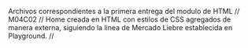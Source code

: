 Archivos correspondientes a la primera entrega del modulo de HTML //
M04C02 //
Home creada en HTML con estilos de CSS agregados de manera externa, siguiendo la linea de Mercado Liebre establecida en Playground. //